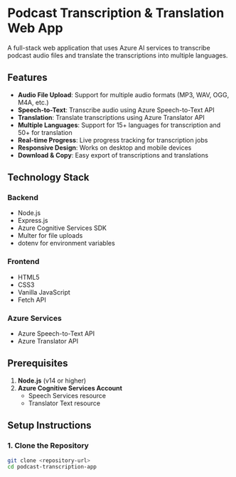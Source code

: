 # Podcast Transcription & Translation Web App

A full-stack web application that uses Azure AI services to transcribe podcast audio files and translate the transcriptions into multiple languages.

## Features

- **Audio File Upload**: Support for multiple audio formats (MP3, WAV, OGG, M4A, etc.)
- **Speech-to-Text**: Transcribe audio using Azure Speech-to-Text API
- **Translation**: Translate transcriptions using Azure Translator API
- **Multiple Languages**: Support for 15+ languages for transcription and 50+ for translation
- **Real-time Progress**: Live progress tracking for transcription jobs
- **Responsive Design**: Works on desktop and mobile devices
- **Download & Copy**: Easy export of transcriptions and translations

## Technology Stack

### Backend
- Node.js
- Express.js
- Azure Cognitive Services SDK
- Multer for file uploads
- dotenv for environment variables

### Frontend
- HTML5
- CSS3
- Vanilla JavaScript
- Fetch API

### Azure Services
- Azure Speech-to-Text API
- Azure Translator API

## Prerequisites

1. **Node.js** (v14 or higher)
2. **Azure Cognitive Services Account**
   - Speech Services resource
   - Translator Text resource

## Setup Instructions

### 1. Clone the Repository
```bash
git clone <repository-url>
cd podcast-transcription-app

